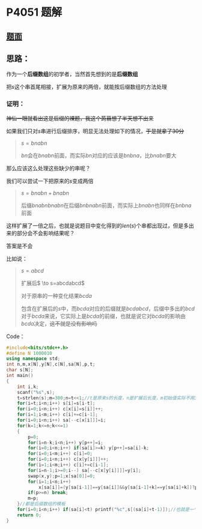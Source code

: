 # P4051 题解

## [题面](https://www.luogu.org/problemnew/show/P4051)

## 思路：

作为一个**后缀数组**的初学者，当然首先想到的是**后缀数组**

把$s$这个串首尾相接，扩展为原来的两倍，就能按后缀数组的方法处理

### 证明：

~~神仙一眼就看出这是后缀的裸题，我这个蒟蒻想了半天想不出来~~

如果我们只对$s$串进行后缀排序，明显无法处理如下的情况，~~于是就拿了30分~~

> $s=bnabn$
>
> $bn$会在$bnabn$前面，而实际$bn$对应的应该是$bnbna$，比$bnabn$要大

那么应该这么处理这些缺少的串呢？

我们可以尝试一下把原来的$s$变成两倍

> $s=bnabn+bnabn$
>
> 后缀$bnabnbnabn$在后缀$bnbnabn$前面，而实际上$bnabn$也同样在$bnbna$前面

这样扩展了一倍之后，也就是说题目中变化得到的$len(s)$个串都出现过，但是多出来的部分会不会影响结果呢？

答案是不会

比如说：

> $s=abcd$
>
> 扩展后$ \to s=abcdabcd$
>
> 对于原串的一种变化结果$bcda$
>
> 包含在扩展后的$s$中，而$bcda$对应的后缀就是$bcdabcd$，后缀中多出的$bcd$对于$bcda$来说，它实际上是$bcda$的前缀，也就是说它对$bcda$的影响由$bcda$决定，~~这不就是没有影响吗~~

Code：

```cpp
#include<bits/stdc++.h>
#define N 1000010
using namespace std;
int n,m,x[N],y[N],c[N],sa[N],p,t;
char s[N];
int main()
{
	int i,k;
	scanf("%s",s);
	t=strlen(s);m=300;n=t<<1;//t是原来s的长度，n是扩展后长度，m初始值实际不用300
	for(i=t;i<n;i++) s[i]=s[i-t];
	for(i=0;i<n;i++) c[x[i]=s[i]]++;
	for(i=1;i<m;i++) c[i]+=c[i-1];
	for(i=0;i<n;i++) sa[--c[x[i]]]=i;
	for(k=1;k<=n;k<<=1)
	{
		p=0;
		for(i=n-k;i<n;i++) y[p++]=i;
		for(i=0;i<n;i++) if(sa[i]>=k) y[p++]=sa[i]-k;
		for(i=0;i<m;i++) c[i]=0;
		for(i=0;i<n;i++) c[x[y[i]]]++;
		for(i=1;i<m;i++) c[i]+=c[i-1];
		for(i=n-1;i>=0;i--) sa[--c[x[y[i]]]]=y[i];
		swap(x,y);p=1;x[sa[0]]=0;
		for(i=1;i<n;i++)
			x[sa[i]]=(y[sa[i-1]]==y[sa[i]]&&y[sa[i-1]+k]==y[sa[i]+k])?p-1:p++;
		if(p>=n) break;
		m=p;
	}//都是后缀数组的模板
	for(i=0;i<n;i++) if(sa[i]<t) printf("%c",s[(sa[i]+t-1)]);//也就是一个后缀开始的前一位
	return 0;
}
```

